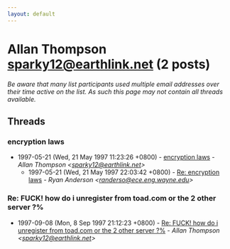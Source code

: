```yaml
---
layout: default
---
```


# Allan Thompson <sparky12@earthlink.net> (2 posts)

_Be aware that many list participants used multiple email addresses over their time active on the list. As such this page may not contain all threads available._

## Threads

### encryption laws
+ 1997-05-21 (Wed, 21 May 1997 11:23:26 +0800) - [encryption laws](/archive/1997/05/4f3ccbcde449188eef454077f9dceca6d9eba2b31b4b73745d5b4f411e95c0d8) - _Allan Thompson \<sparky12@earthlink.net\>_
  + 1997-05-21 (Wed, 21 May 1997 22:03:42 +0800) - [Re: encryption laws](/archive/1997/05/17683f8283465d3d62ce6b299fcd0c3799ca0a17404655d1d864746e10717130) - _Ryan Anderson \<randerso@ece.eng.wayne.edu\>_

### Re: FUCK! how do i unregister from toad.com or the 2 other server ?%
+ 1997-09-08 (Mon, 8 Sep 1997 21:12:23 +0800) - [Re: FUCK! how do i unregister from toad.com or the 2 other server ?%](/archive/1997/09/3d9406c67fb83149d496e9307e8e4ac092dcb62cd4947db4c6dd1a0d9b0fdea8) - _Allan Thompson \<sparky12@earthlink.net\>_


